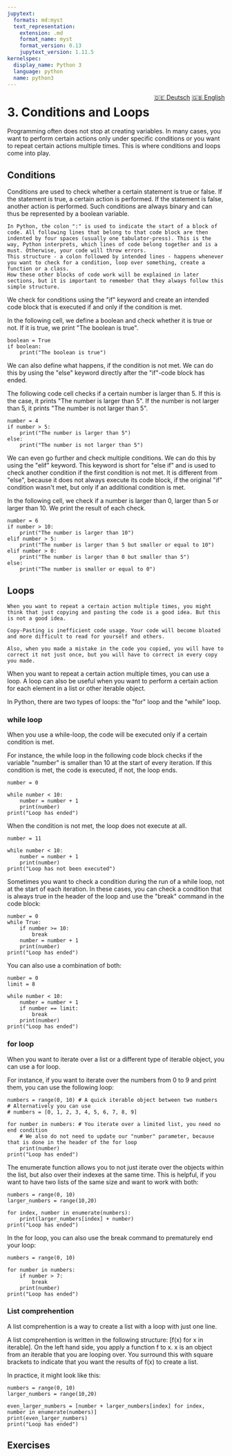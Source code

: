 ```yaml
---
jupytext:
  formats: md:myst
  text_representation:
    extension: .md
    format_name: myst
    format_version: 0.13
    jupytext_version: 1.11.5
kernelspec:
  display_name: Python 3
  language: python
  name: python3
---
```

<div style="float: right;">
  <a href="../../../de/loops.html" style="margin-left: 10px;">🇩🇪 Deutsch</a>
  <a href="../../../en/loops.html">🇬🇧 English</a>
</div>

# 3. Conditions and Loops
Programming often does not stop at creating variables. In many cases, you want to perform certain actions only under specific conditions or you want to repeat certain actions multiple times. This is where conditions and loops come into play.

## Conditions
Conditions are used to check whether a certain statement is true or false. 
If the statement is true, a certain action is performed. If the statement is false, 
another action is performed. Such conditions are always binary and can thus be represented
by a boolean variable.

```{note} Code blocks
In Python, the colon ":" is used to indicate the start of a block of code. All following lines that belong to that code block are then indented by four spaces (usually one tabulator-press). This is the way, Python interprets, which lines of code belong together and is a must. Otherwise, your code will throw errors.
This structure - a colon followed by intended lines - happens whenever you want to check for a condition, loop over something, create a function or a class. 
How these other blocks of code work will be explained in later sections, but it is important to remember that they always follow this simple structure.
```
We check for conditions using the "if" keyword and create an intended code block that is executed if and only if the condition is met.

In the following cell, we define a boolean and check whether it is true or not. If it is true, we print "The boolean is true".
```{code-cell}
boolean = True
if boolean:
    print("The boolean is true")
```

We can also define what happens, if the condition is not met. We can do this by using the "else" keyword directly after the "if"-code block has ended. 

The following code cell checks if a certain number is larger than 5. If this is the case, it prints "The number is larger than 5". If the number is not larger than 5, it prints "The number is not larger than 5".

```{code-cell}
number = 4
if number > 5:
    print("The number is larger than 5")
else:
    print("The number is not larger than 5")
```

We can even go further and check multiple conditions. We can do this by using the "elif" keyword. This keyword is short for "else if" and is used to check another condition if the first condition is not met.
It is different from "else", because it does not always execute its code block, if the original "if" condition wasn't met, but only if an additional condition is met.

In the following cell, we check if a number is larger than 0, larger than 5 or larger than 10. We print the result of each check.

```{code-cell}
number = 6
if number > 10:
    print("The number is larger than 10")
elif number > 5:
    print("The number is larger than 5 but smaller or equal to 10")
elif number > 0:
    print("The number is larger than 0 but smaller than 5")
else:
    print("The number is smaller or equal to 0")
```


## Loops
```{note} Copy-Pasting
When you want to repeat a certain action multiple times, you might think that just copying and pasting the code is a good idea. But this is not a good idea. 

Copy-Pasting is inefficient code usage. Your code will become bloated and more difficult to read for yourself and others.

Also, when you made a mistake in the code you copied, you will have to correct it not just once, but you will have to correct in every copy you made.
```
When you want to repeat a certain action multiple times, you can use a loop.
A loop can also be useful when you want to perform a certain action for each element in a list or other iterable object.

In Python, there are two types of loops: the "for" loop and the "while" loop.

### while loop
When you use a while-loop, the code will be executed only if a certain condition is met.

For instance, the while loop in the following code block checks if the variable "number" is smaller than 10 at the start of every iteration. If this condition is met, the code is executed, if not, the loop ends.
```{code-cell}
number = 0

while number < 10:
    number = number + 1
    print(number)
print("Loop has ended")
```

When the condition is not met, the loop does not execute at all.
```{code-cell}
number = 11

while number < 10:
    number = number + 1
    print(number)
print("Loop has not been executed")
```

Sometimes you want to check a condition during the run of a while loop, not at the start of each iteration. In these cases, you can check a condition that is always true in the header of the loop and use the "break" command in the code block:
```{code-cell}
number = 0
while True:
    if number >= 10:
        break
    number = number + 1
    print(number)
print("Loop has ended")
```

You can also use a combination of both:
```{code-cell}
number = 0
limit = 8

while number < 10:
    number = number + 1
    if number == limit:
        break 
    print(number)
print("Loop has ended")
```

### for loop
When you want to iterate over a list or a different type of iterable object, you can use a for loop.

For instance, if you want to iterate over the numbers from 0 to 9 and print them, you can use the following loop:
```{code-cell}
numbers = range(0, 10) # A quick iterable object between two numbers
# Alternatively you can use 
# numbers = [0, 1, 2, 3, 4, 5, 6, 7, 8, 9]

for number in numbers: # You iterate over a limited list, you need no end condition
    # We also do not need to update our "number" parameter, because that is done in the header of the for loop 
    print(number)
print("Loop has ended")
```

The enumerate function allows you to not just iterate over the objects within the list, but also over their indexes at the same time.
This is helpful, if you want to have two lists of the same size and want to work with both:
```{code-cell}
numbers = range(0, 10) 
larger_numbers = range(10,20)

for index, number in enumerate(numbers):
    print(larger_numbers[index] + number)
print("Loop has ended")
```

In the for loop, you can also use the break command to prematurely end your loop:
```{code-cell}
numbers = range(0, 10) 

for number in numbers:
    if number > 7:
        break
    print(number)
print("Loop has ended")
```

### List comprehention
A list comprehention is a way to create a list with a loop with just one line.

A list comprehention is written in the following structure: [f(x) for x in iterable]. On the left hand side, you apply a function f to x. x is an object from an iterable that you are looping over. You surround this with square brackets to indicate that you want the results of f(x) to create a list.

In practice, it might look like this:
```{code-cell}
numbers = range(0, 10) 
larger_numbers = range(10,20)

even_larger_numbers = [number + larger_numbers[index] for index, number in enumerate(numbers)]
print(even_larger_numbers)
print("Loop has ended")
```

## Exercises